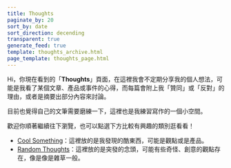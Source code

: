 ```yaml
---
title: Thoughts
paginate_by: 20
sort_by: date
sort_direction: decending
transparent: true
generate_feed: true
template: thoughts_archive.html
page_template: thoughts_page.html
---
```


Hi，你現在看到的「**Thoughts**」頁面，在這裡我會不定期分享我的個人想法，可能是我看了某個文章、產品或事件的心得，而每篇會附上我「贊同」或「反對」的理由，或者是摘要出部分內容來討論。

目前也覺得自己的文筆需要磨練一下，這裡也是我練習寫作的一個小空間。

歡迎你順著繼續往下瀏覽，也可以點選下方比較有興趣的類別逛看看！

- [Cool Something](/kinds/cool-something/)：這裡放的是我發現的酷東西，可能是觀點或是產品。
- [Random Thoughts](/kinds/random-thoughts/)：這裡放的是突發的念頭，可能有些奇怪、創意的觀點存在，像是像是雜草一般。

<!--
- [Daily Why](/kinds/daily-why)：這裡放的是我好奇的「Why」類型問題，主要都是關於「動機」、「選擇」或者「為何有這個現象」之類的問題。
- [What I Tried Today](/kinds/what-i-tried-today/)：這裡放的是我最近嘗試了什麼以前沒做過的事，可能是開始使用某個新工具，或者是開始更換某個 workflow 的內容。
  -->

<!-- 也可以點擊下方箭頭，先瀏覽我自己最喜歡的幾則 Cache！

<details>
  <summary>展開清單</summary>
  <ul>
    <li><a href="/cache/random/let-the-notes-of-middle-state-serve-as-prompts-for-your-future-inspiration/">讓「中間態」的筆記作為自己未來靈感的 prompt</a></li>
    <li><a href="/cache/why/why-am-i-interested-in-heptabase-communication-platform/">我為何對 Heptabase 的「溝通平台」想法有興趣？</a></li>
    <li><a href="/cache/random/heptabase-feature-request-smart-section/">我想要的 Heptabase 功能 - Smart Section</a></li>
    <li><a href="/cache/why/why-cant-i-commit-to-logseq/">我為何無法全心投入 Logseq？</a></li>
    <li><a href="/cache/why/why-does-it-harder-to-form-the-why-type-questions/">為何「為什麼」比其他類型的問題都還難產生？</a></li>
    <li><a href="/kinds/what-i-found-interesting/">What I Found Interesting 全部內容</a></li>
    <li><a href="/2021/03/20/curiosity/">關於好奇心</a></li>
    <li><a href="/cache/why/why-do-i-still-want-to-write-newsletters/">我為什麼還是想寫電子報？</a></li>
  </ul>
</details> -->
